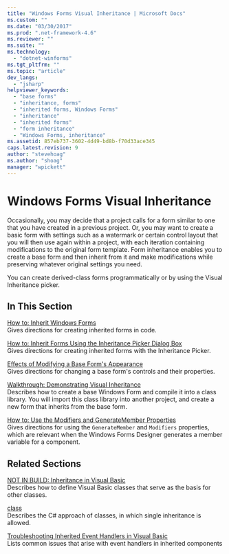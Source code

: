 ```yaml
---
title: "Windows Forms Visual Inheritance | Microsoft Docs"
ms.custom: ""
ms.date: "03/30/2017"
ms.prod: ".net-framework-4.6"
ms.reviewer: ""
ms.suite: ""
ms.technology: 
  - "dotnet-winforms"
ms.tgt_pltfrm: ""
ms.topic: "article"
dev_langs: 
  - "jsharp"
helpviewer_keywords: 
  - "base forms"
  - "inheritance, forms"
  - "inherited forms, Windows Forms"
  - "inheritance"
  - "inherited forms"
  - "form inheritance"
  - "Windows Forms, inheritance"
ms.assetid: 857eb737-3602-4d49-bd8b-f70d33ace345
caps.latest.revision: 9
author: "stevehoag"
ms.author: "shoag"
manager: "wpickett"
---
```

# Windows Forms Visual Inheritance
Occasionally, you may decide that a project calls for a form similar to one that you have created in a previous project. Or, you may want to create a basic form with settings such as a watermark or certain control layout that you will then use again within a project, with each iteration containing modifications to the original form template. Form inheritance enables you to create a base form and then inherit from it and make modifications while preserving whatever original settings you need.  
  
 You can create derived-class forms programmatically or by using the Visual Inheritance picker.  
  
## In This Section  
 [How to: Inherit Windows Forms](../../../../docs/framework/winforms/advanced/how-to-inherit-windows-forms.md)  
 Gives directions for creating inherited forms in code.  
  
 [How to: Inherit Forms Using the Inheritance Picker Dialog Box](../../../../docs/framework/winforms/advanced/how-to-inherit-forms-using-the-inheritance-picker-dialog-box.md)  
 Gives directions for creating inherited forms with the Inheritance Picker.  
  
 [Effects of Modifying a Base Form's Appearance](../../../../docs/framework/winforms/advanced/effects-of-modifying-base-form-appearance.md)  
 Gives directions for changing a base form's controls and their properties.  
  
 [Walkthrough: Demonstrating Visual Inheritance](../../../../docs/framework/winforms/advanced/walkthrough-demonstrating-visual-inheritance.md)  
 Describes how to create a base Windows Form and compile it into a class library. You will import this class library into another project, and create a new form that inherits from the base form.  
  
 [How to: Use the Modifiers and GenerateMember Properties](../../../../docs/framework/winforms/advanced/how-to-use-the-modifiers-and-generatemember-properties.md)  
 Gives directions for using the `GenerateMember` and `Modifiers` properties, which are relevant when the Windows Forms Designer generates a member variable for a component.  
  
## Related Sections  
 [NOT IN BUILD: Inheritance in Visual Basic](http://msdn.microsoft.com/en-us/e5e6e240-ed31-4657-820c-079b7c79313c)  
 Describes how to define Visual Basic classes that serve as the basis for other classes.  
  
 [class](../Topic/class%20\(C%23%20Reference\).md)  
 Describes the C# approach of classes, in which single inheritance is allowed.  
  
 [Troubleshooting Inherited Event Handlers in Visual Basic](../Topic/Troubleshooting%20Inherited%20Event%20Handlers%20in%20Visual%20Basic.md)  
 Lists common issues that arise with event handlers in inherited components